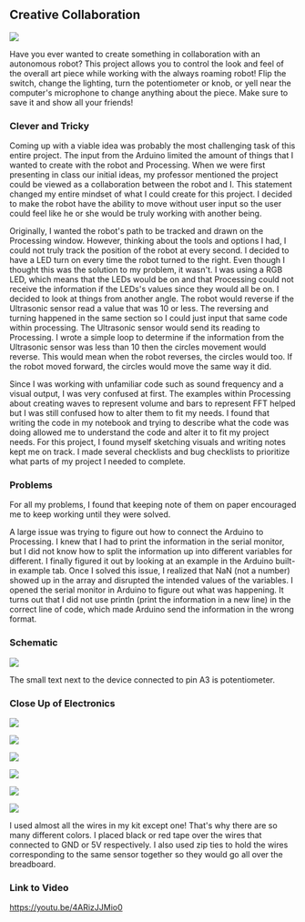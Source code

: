 ## Creative Collaboration

![](https://github.com/Megan-J/IntroductionToInteractiveMedia/blob/master/finalProjectSummer2020/Title%20photo.JPG)

Have you ever wanted to create something in collaboration with an autonomous robot? This project allows you to control the look and feel of the overall art piece while working with the always roaming robot! Flip the switch, change the lighting, turn the potentiometer or knob, or yell near the computer's microphone to change anything about the piece. Make sure to save it and show all your friends!

### Clever and Tricky

Coming up with a viable idea was probably the most challenging task of this entire project. The input from the Arduino limited the amount of things that I wanted to create with the robot and Processing. When we were first presenting in class our initial ideas, my professor mentioned the project could be viewed as a collaboration between the robot and I. This statement changed my entire mindset of what I could create for this project. I decided to make the robot have the ability to move without user input so the user could feel like he or she would be truly working with another being. 

Originally, I wanted the robot's path to be tracked and drawn on the Processing window. However, thinking about the tools and options I had, I could not truly track the position of the robot at every second. I decided to have a LED turn on every time the robot turned to the right. Even though I thought this was the solution to my problem, it wasn't. I was using a RGB LED, which means that the LEDs would be on and that Processing could not receive the information if the LEDs's values since they would all be on. I decided to look at things from another angle. The robot would reverse if the Ultrasonic sensor read a value that was 10 or less. The reversing and turning happened in the same section so I could just input that same code within processing. The Ultrasonic sensor would send its reading to Processing. I wrote a simple loop to determine if the information from the Ultrasonic sensor was less than 10 then the circles movement would reverse. This would mean when the robot reverses, the circles would too. If the robot moved forward, the circles would move the same way it did. 

Since I was working with unfamiliar code such as sound frequency and a visual output, I was very confused at first. The examples within Processing about creating waves to represent volume and bars to represent FFT helped but I was still confused how to alter them to fit my needs. I found that writing the code in my notebook and trying to describe what the code was doing allowed me to understand the code and alter it to fit my project needs. For this project, I found myself sketching visuals and writing notes kept me on track. I made several checklists and bug checklists to prioritize what parts of my project I needed to complete. 

### Problems

For all my problems, I found that keeping note of them on paper encouraged me to keep working until they were solved. 

A large issue was trying to figure out how to connect the Arduino to Processing. I knew that I had to print the information in the serial monitor, but I did not know how to split the information up into different variables for different. I finally figured it out by looking at an example in the Arduino built-in example tab. Once I solved this issue, I realized that NaN (not a number) showed up in the array and disrupted the intended values of the variables. I opened the serial monitor in Arduino to figure out what was happening. It turns out that I did not use println (print the information in a new line) in the correct line of code, which made Arduino send the information in the wrong format. 

### Schematic

![](https://github.com/Megan-J/IntroductionToInteractiveMedia/blob/master/finalProjectSummer2020/finalSchematic.jpg)

The small text next to the device connected to pin A3 is potentiometer.

### Close Up of Electronics

![](https://github.com/Megan-J/IntroductionToInteractiveMedia/blob/master/finalProjectSummer2020/close%20up.JPG)

![](https://github.com/Megan-J/IntroductionToInteractiveMedia/blob/master/finalProjectSummer2020/close%20up%202.JPG)

![](https://github.com/Megan-J/IntroductionToInteractiveMedia/blob/master/finalProjectSummer2020/angle.JPG)

![](https://github.com/Megan-J/IntroductionToInteractiveMedia/blob/master/finalProjectSummer2020/angle%202.JPG)

![](https://github.com/Megan-J/IntroductionToInteractiveMedia/blob/master/finalProjectSummer2020/wires.JPG)

![](https://github.com/Megan-J/IntroductionToInteractiveMedia/blob/master/finalProjectSummer2020/bottom.JPG)

I used almost all the wires in my kit except one! That's why there are so many different colors. I placed black or red tape over the wires that connected to GND or 5V respectively. I also used zip ties to hold the wires corresponding to the same sensor together so they would go all over the breadboard.

### Link to Video

https://youtu.be/4ARizJJMio0

